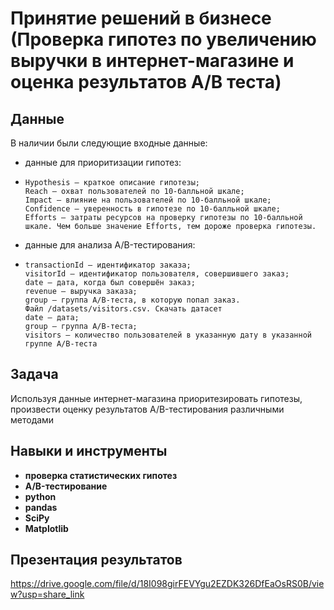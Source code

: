 # Принятие решений в бизнесе (Проверка гипотез по увеличению выручки в интернет-магазине и оценка результатов A/B теста)

## Данные

В наличии были следующие входные данные:
- данные для приоритизации гипотез:
-     Hypothesis — краткое описание гипотезы;
      Reach — охват пользователей по 10-балльной шкале;
      Impact — влияние на пользователей по 10-балльной шкале;
      Confidence — уверенность в гипотезе по 10-балльной шкале;
      Efforts — затраты ресурсов на проверку гипотезы по 10-балльной шкале. Чем больше значение Efforts, тем дороже проверка гипотезы.
- данные для анализа A/B-тестирования:
-     transactionId — идентификатор заказа;
      visitorId — идентификатор пользователя, совершившего заказ;
      date — дата, когда был совершён заказ;
      revenue — выручка заказа;
      group — группа A/B-теста, в которую попал заказ.
      Файл /datasets/visitors.csv. Скачать датасет
      date — дата;
      group — группа A/B-теста;
      visitors — количество пользователей в указанную дату в указанной группе A/B-теста

## Задача

Используя данные интернет-магазина приоритезировать гипотезы, произвести оценку результатов A/B-тестирования различными методами

## Навыки и инструменты

- **проверка статистических гипотез**
- **A/B-тестирование**
- **python**
- **pandas**
- **SciPy**
- **Matplotlib**

## Презентация результатов
https://drive.google.com/file/d/18I098girFEVYgu2EZDK326DfEaOsRS0B/view?usp=share_link
